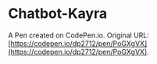 # Chatbot-Kayra

A Pen created on CodePen.io. Original URL: [https://codepen.io/dp2712/pen/PoGXgVX](https://codepen.io/dp2712/pen/PoGXgVX).


